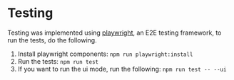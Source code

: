 # Testing

Testing was implemented using [playwright](https://github.com/microsoft/playwright), an E2E testing framework, to run the tests, do the following.

1. Install playwright components: `npm run playwright:install`
2. Run the tests: `npm run test`
3. If you want to run the ui mode, run the following: `npm run test -- --ui`

